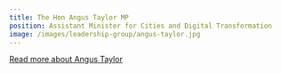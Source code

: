 ```yaml
---
title: The Hon Angus Taylor MP
position: Assistant Minister for Cities and Digital Transformation
image: /images/leadership-group/angus-taylor.jpg
---
```


[Read more about Angus Taylor](http://ministers.dpmc.gov.au/taylor)
